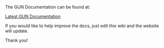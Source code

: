 The GUN Documentation can be found at:

[Latest GUN Documentation](https://gun.eco/docs)

If you would like to help improve the docs, just edit this wiki and the website will update.

Thank you!
